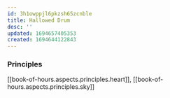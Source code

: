 ```yaml
---
id: 3h1owppjl6pkzsh65zcnble
title: Hallowed Drum
desc: ''
updated: 1694657405353
created: 1694644122843
---
```


### Principles

[[book-of-hours.aspects.principles.heart]], [[book-of-hours.aspects.principles.sky]]  
